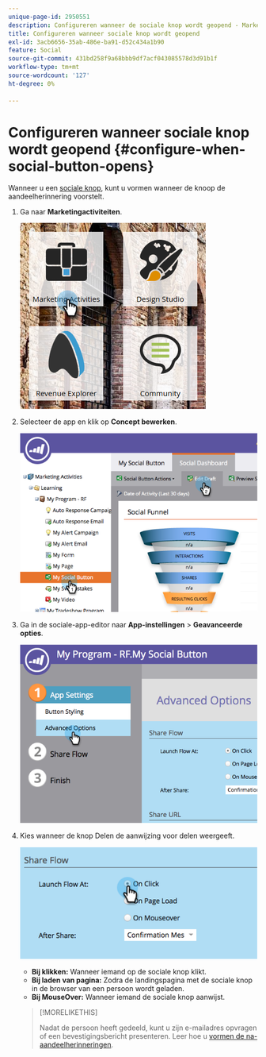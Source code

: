 ```yaml
---
unique-page-id: 2950551
description: Configureren wanneer de sociale knop wordt geopend - Marketo-documenten - productdocumentatie
title: Configureren wanneer sociale knop wordt geopend
exl-id: 3acb6656-35ab-486e-ba91-d52c434a1b90
feature: Social
source-git-commit: 431bd258f9a68bbb9df7acf043085578d3d91b1f
workflow-type: tm+mt
source-wordcount: '127'
ht-degree: 0%

---
```


# Configureren wanneer sociale knop wordt geopend {#configure-when-social-button-opens}

Wanneer u een [sociale knop](/help/marketo/product-docs/demand-generation/landing-pages/free-form-landing-pages/add-a-social-button-to-a-free-form-landing-page.md), kunt u vormen wanneer de knoop de aandeelherinnering voorstelt.

1. Ga naar **Marketingactiviteiten**.

   ![](assets/ma-3.png)

1. Selecteer de app en klik op **Concept bewerken**.

   ![](assets/image2014-9-22-16-3a35-3a50.png)

1. Ga in de sociale-app-editor naar **App-instellingen** > **Geavanceerde opties**.

   ![](assets/image2014-9-22-16-3a36-3a6.png)

1. Kies wanneer de knop Delen de aanwijzing voor delen weergeeft.

   ![](assets/image2014-9-22-16-3a36-3a21.png)

   * **Bij klikken:** Wanneer iemand op de sociale knop klikt.
   * **Bij laden van pagina:** Zodra de landingspagina met de sociale knop in de browser van een persoon wordt geladen.
   * **Bij MouseOver:** Wanneer iemand de sociale knop aanwijst.

   >[!MORELIKETHIS]
   >
   >Nadat de persoon heeft gedeeld, kunt u zijn e-mailadres opvragen of een bevestigingsbericht presenteren. Leer hoe u [vormen de na-aandeelherinneringen](/help/marketo/product-docs/demand-generation/social/configuring-social-actions/configure-after-share-prompts.md).
